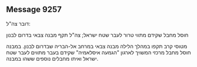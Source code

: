 ## Message 9257

דובר צה"ל:

חוסל מחבל שקידם מתווי טרור לעבר שטח ישראל; צה"ל תקף מבנה צבאי בדרום לבנון

מטוסי קרב תקפו במהלך הלילה מבנה צבאי במרחב אל-הבריה שבדרום לבנון. במבנה חוסל מחבל מרכזי המשויך לארגון "הגמעה איסלאמיה" שקידם בעבר מתווים לעבר שטח ישראל ואיתו מחבלים נוספים ששהו במבנה.

